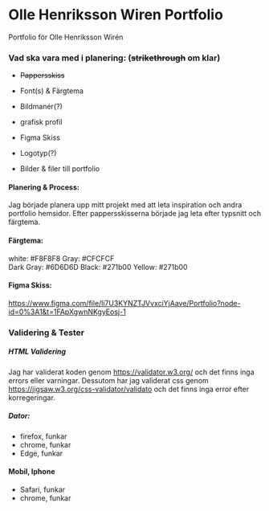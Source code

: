 # Olle Henriksson Wiren Portfolio
 Portfolio för Olle Henriksson Wirén




### Vad ska vara med i planering: (~~strikethrough~~ om klar)
- ~~Pappersskiss~~
- Font(s) & Färgtema
- Bildmanér(?)
- grafisk profil
- Figma Skiss
- Logotyp(?)

- Bilder & filer till portfolio

#### Planering & Process:
Jag började planera upp mitt projekt med att leta inspiration och andra portfolio hemsidor. Efter pappersskisserna började jag leta efter typsnitt och färgtema.

#### Färgtema:
white: #F8F8F8
Gray: #CFCFCF  
Dark Gray: #6D6D6D
Black: #271b00
Yellow: #271b00

#### Figma Skiss:
https://www.figma.com/file/li7U3KYNZTJVvxciYjAave/Portfolio?node-id=0%3A1&t=1FApXgwnNKgyEosj-1


### Validering & Tester


##### HTML Validering
Jag har validerat koden genom https://validator.w3.org/ och det finns inga errors eller varningar.
Dessutom har jag validerat css genom https://jigsaw.w3.org/css-validator/validato och det finns inga error efter korregeringar.

##### Dator:
- firefox, funkar
- chrome, funkar
- Edge, funkar

#### Mobil, Iphone
- Safari, funkar
- chrome, funkar
